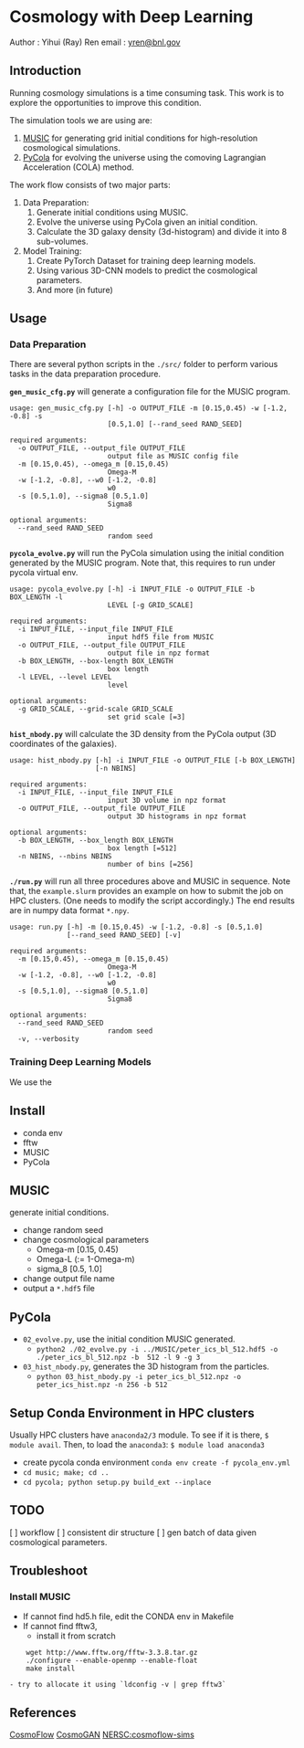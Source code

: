 # Cosmology with Deep Learning
Author : Yihui (Ray) Ren
email  : yren@bnl.gov

## Introduction

Running cosmology simulations is a time consuming task.
This work is to explore the opportunities to improve this condition.

The simulation tools we are using are:

1. [MUSIC](https://www-n.oca.eu/ohahn/MUSIC/) for generating grid initial
   conditions for high-resolution cosmological simulations.
1. [PyCola](https://bitbucket.org/tassev/pycola/src/default/) for evolving the
   universe using the comoving Lagrangian Acceleration (COLA) method.

The work flow consists of two major parts: 

1. Data Preparation:
    1. Generate initial conditions using MUSIC.
    1. Evolve the universe using PyCola given an initial condition.
    1. Calculate the 3D galaxy density (3d-histogram) and divide it into 8 sub-volumes.
1. Model Training:
    1. Create PyTorch Dataset for training deep learning models.
    1. Using various 3D-CNN models to predict the cosmological parameters.
    1. And more (in future)

## Usage

### Data Preparation
There are several python scripts in the `./src/` folder to perform various tasks in the data preparation procedure.

**`gen_music_cfg.py`** will generate a configuration file for the MUSIC program.
```
usage: gen_music_cfg.py [-h] -o OUTPUT_FILE -m [0.15,0.45) -w [-1.2, -0.8] -s
                        [0.5,1.0] [--rand_seed RAND_SEED]

required arguments:
  -o OUTPUT_FILE, --output_file OUTPUT_FILE
                        output file as MUSIC config file
  -m [0.15,0.45), --omega_m [0.15,0.45)
                        Omega-M
  -w [-1.2, -0.8], --w0 [-1.2, -0.8]
                        w0
  -s [0.5,1.0], --sigma8 [0.5,1.0]
                        Sigma8

optional arguments:
  --rand_seed RAND_SEED
                        random seed
```

**`pycola_evolve.py`** will run the PyCola simulation using the initial
condition generated by the MUSIC program. Note that, this requires to run under
pycola virtual env. 

```
usage: pycola_evolve.py [-h] -i INPUT_FILE -o OUTPUT_FILE -b BOX_LENGTH -l
                        LEVEL [-g GRID_SCALE]

required arguments:
  -i INPUT_FILE, --input_file INPUT_FILE
                        input hdf5 file from MUSIC
  -o OUTPUT_FILE, --output_file OUTPUT_FILE
                        output file in npz format
  -b BOX_LENGTH, --box-length BOX_LENGTH
                        box length
  -l LEVEL, --level LEVEL
                        level

optional arguments:
  -g GRID_SCALE, --grid-scale GRID_SCALE
                        set grid scale [=3]
```


**`hist_nbody.py`** will calculate the 3D density from the PyCola output (3D
coordinates of the galaxies).  
```
usage: hist_nbody.py [-h] -i INPUT_FILE -o OUTPUT_FILE [-b BOX_LENGTH]
                     [-n NBINS]

required arguments:
  -i INPUT_FILE, --input_file INPUT_FILE
                        input 3D volume in npz format
  -o OUTPUT_FILE, --output_file OUTPUT_FILE
                        output 3D histograms in npz format

optional arguments:
  -b BOX_LENGTH, --box_length BOX_LENGTH
                        box length [=512]
  -n NBINS, --nbins NBINS
                        number of bins [=256]
```

**`./run.py`** will run all three procedures above and MUSIC in sequence. 
Note that, the `example.slurm` provides an example on how to submit the job on
HPC clusters. (One needs to modify the script accordingly.) The end results are in numpy data format `*.npy`.
```
usage: run.py [-h] -m [0.15,0.45) -w [-1.2, -0.8] -s [0.5,1.0]
              [--rand_seed RAND_SEED] [-v]

required arguments:
  -m [0.15,0.45), --omega_m [0.15,0.45)
                        Omega-M
  -w [-1.2, -0.8], --w0 [-1.2, -0.8]
                        w0
  -s [0.5,1.0], --sigma8 [0.5,1.0]
                        Sigma8

optional arguments:
  --rand_seed RAND_SEED
                        random seed
  -v, --verbosity
```

### Training Deep Learning Models
We use the 



## Install 

* conda env
* fftw
* MUSIC
* PyCola

## MUSIC
generate initial conditions.


* change random seed
* change cosmological parameters
    -   Omega-m [0.15, 0.45)
    -   Omega-L (:= 1-Omega-m)
    -   sigma_8 [0.5, 1.0]   
* change output file name
* output a `*.hdf5` file

## PyCola

* `02_evolve.py`, use the initial condition MUSIC generated.
    -   `python2 ./02_evolve.py -i ../MUSIC/peter_ics_bl_512.hdf5 -o ./peter_ics_bl_512.npz -b  512 -l 9 -g 3`
* `03_hist_nbody.py`, generates the 3D histogram from the particles.
    -   `python 03_hist_nbody.py -i peter_ics_bl_512.npz -o peter_ics_hist.npz -n 256 -b 512`

## Setup Conda Environment in HPC clusters

Usually HPC clusters have `anaconda2/3` module. To see if it is there, `$ module avail`. 
Then, to load the `anaconda3`: `$ module load anaconda3`

* create pycola conda environment `conda env create -f pycola_env.yml`
* `cd music; make; cd ..`
* `cd pycola; python setup.py build_ext --inplace`

## TODO

[ ] workflow
[ ] consistent dir structure
[ ] gen batch of data given cosmological parameters.

## Troubleshoot
### Install MUSIC
* If cannot find hd5.h file, edit the CONDA env in Makefile
* If cannot find fftw3, 
    - install it from scratch

```
    wget http://www.fftw.org/fftw-3.3.8.tar.gz
    ./configure --enable-openmp --enable-float
    make install
```
    - try to allocate it using `ldconfig -v | grep fftw3`

## References
[CosmoFlow](https://arxiv.org/abs/1808.04728)
[CosmoGAN](https://arxiv.org/abs/1706.02390)
[NERSC:cosmoflow-sims](https://github.com/NERSC/cosmoflow-sims)
